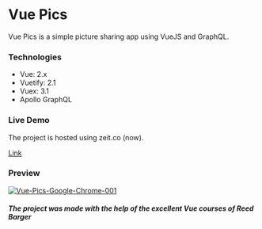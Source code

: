 # Vue Pics

Vue Pics is a simple picture sharing app using VueJS and GraphQL. 


### Technologies
* Vue: 2.x
* Vuetify: 2.1
* Vuex: 3.1
* Apollo GraphQL


### Live Demo
The project is hosted using zeit.co (now).

<a href="https://vue-pics.benjaminlemaitre.now.sh/">Link</a>


### Preview
<a href="https://ibb.co/F36MtBc"><img src="https://i.ibb.co/Pjxn85J/Vue-Pics-Google-Chrome-001.png" alt="Vue-Pics-Google-Chrome-001" border="0"></a>




##### The project was made with the help of the excellent Vue courses of Reed Barger
